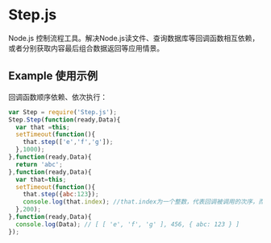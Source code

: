 Step.js
=======

Node.js 控制流程工具。解决Node.js读文件、查询数据库等回调函数相互依赖，或者分别获取内容最后组合数据返回等应用情景。

## Example 使用示例

回调函数顺序依赖、依次执行：

```javascript
var Step = require('Step.js');
Step.Step(function(ready,Data){
  var that =this;
  setTimeout(function(){
    that.step(['e','f','g']);
  },1000);
},function(ready,Data){
  return 'abc';
},function(ready,Data){
  var that=this;
  setTimeout(function(){
    that.step({abc:123});
    console.log(that.index); //that.index为一个整数，代表回调被调用的次序，而不是返回结果的次序。
  },200);
},function(ready,Data){
  console.log(Data); // [ [ 'e', 'f', 'g' ], 456, { abc: 123 } ]
});
```
